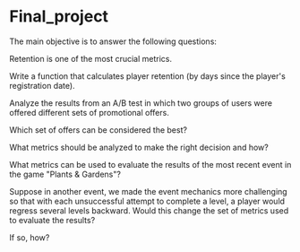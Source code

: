 # Final_project
The main objective is to answer the following questions:



Retention is one of the most crucial metrics.  

Write a function that calculates player retention (by days since the player's registration date).


Analyze the results from an A/B test in which two groups of users were offered different sets of promotional offers. 

Which set of offers can be considered the best? 

What metrics should be analyzed to make the right decision and how?



What metrics can be used to evaluate the results of the most recent event in the game "Plants & Gardens"?

Suppose in another event, we made the event mechanics more challenging so that with each unsuccessful attempt to complete a level, a player would regress several levels backward. Would this change the set of metrics used to evaluate the results?

If so, how?

